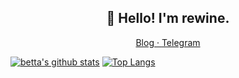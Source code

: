 <h2 align="center">👋 Hello! I'm rewine.</h2>
<p align="center">
  <a href="https://wineee.github.io">
  Blog · 
  </a>
  <a href="https://t.me/rewine">
  Telegram
  </a>
</p>



<!--
**wineee/wineee** is a ✨ _special_ ✨ repository because its `README.md` (this file) appears on your GitHub profile.

Here are some ideas to get you started:

- 🔭 I’m currently working on ...
- 🌱 I’m currently learning ...
- 👯 I’m looking to collaborate on ...
- 🤔 I’m looking for help with ...
- 💬 Ask me about ...
- 📫 How to reach me: ...
- 😄 Pronouns: ...
- ⚡ Fun fact: ...
- ~~Former OIer/ICPCer，have affection to Data Structure and Programming Language Theory~~
- I’m a fan of [🖥️](https://fsfs-zh.readthedocs.io)Richard Stallman  🚀Robert Tarjan  🎵Joe Hisaishi 🎬Jiang Wen

-->

[![betta's github stats](https://github-readme-stats.vercel.app/api?username=wineee&show_icons=true&line_height=21&show_icons=true&theme=vue)](https://github.com/anuraghazra/github-readme-stats)
[![Top Langs](https://github-readme-stats.vercel.app/api/top-langs/?username=wineee&show_icons=true&layout=compact&theme=vue&exclude_repo=wineee.github.io,DMarked&hide=Makefile)](https://github.com/anuraghazra/github-readme-stats)
